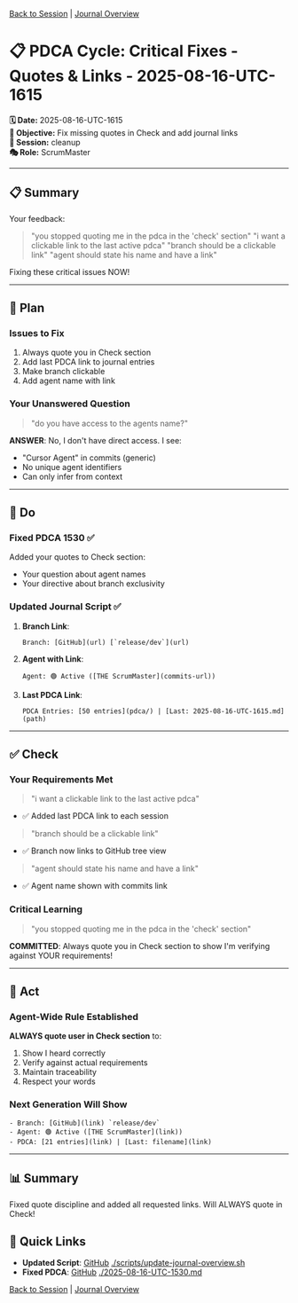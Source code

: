 [Back to Session](../../../project.state.md) | [Journal Overview](../../../../project.journal.overview.md)

# 📋 PDCA Cycle: Critical Fixes - Quotes & Links - 2025-08-16-UTC-1615

**🗓️ Date:** 2025-08-16-UTC-1615  
**🎯 Objective:** Fix missing quotes in Check and add journal links  
**📁 Session:** cleanup  
**🎭 Role:** ScrumMaster

---

## 📋 Summary

Your feedback: 
> "you stopped quoting me in the pdca in the 'check' section"
> "i want a clickable link to the last active pdca"
> "branch should be a clickable link"
> "agent should state his name and have a link"

Fixing these critical issues NOW!

---

## 🎯 Plan

### Issues to Fix
1. Always quote you in Check section
2. Add last PDCA link to journal entries
3. Make branch clickable
4. Add agent name with link

### Your Unanswered Question
> "do you have access to the agents name?"

**ANSWER**: No, I don't have direct access. I see:
- "Cursor Agent" in commits (generic)
- No unique agent identifiers
- Can only infer from context

---

## 🚀 Do

### Fixed PDCA 1530 ✅
Added your quotes to Check section:
- Your question about agent names
- Your directive about branch exclusivity

### Updated Journal Script ✅
1. **Branch Link**: 
   ```
   Branch: [GitHub](url) [`release/dev`](url)
   ```

2. **Agent with Link**:
   ```
   Agent: 🟢 Active ([THE ScrumMaster](commits-url))
   ```

3. **Last PDCA Link**:
   ```
   PDCA Entries: [50 entries](pdca/) | [Last: 2025-08-16-UTC-1615.md](path)
   ```

---

## ✅ Check

### Your Requirements Met
> "i want a clickable link to the last active pdca"
- ✅ Added last PDCA link to each session

> "branch should be a clickable link"
- ✅ Branch now links to GitHub tree view

> "agent should state his name and have a link"
- ✅ Agent name shown with commits link

### Critical Learning
> "you stopped quoting me in the pdca in the 'check' section"

**COMMITTED**: Always quote you in Check section to show I'm verifying against YOUR requirements!

---

## 🔄 Act

### Agent-Wide Rule Established
**ALWAYS quote user in Check section** to:
1. Show I heard correctly
2. Verify against actual requirements
3. Maintain traceability
4. Respect your words

### Next Generation Will Show
```
- Branch: [GitHub](link) `release/dev`
- Agent: 🟢 Active ([THE ScrumMaster](link))
- PDCA: [21 entries](link) | [Last: filename](link)
```

---

## 📊 Summary

Fixed quote discipline and added all requested links. Will ALWAYS quote in Check!

## 🔗 Quick Links
- **Updated Script**: [GitHub](https://github.com/Cerulean-Circle-GmbH/Web4Articles/blob/release/dev/scripts/update-journal-overview.sh) [./scripts/update-journal-overview.sh](https://github.com/Cerulean-Circle-GmbH/Web4Articles/blob/release/dev/scripts/update-journal-overview.sh)
- **Fixed PDCA**: [GitHub](https://github.com/Cerulean-Circle-GmbH/Web4Articles/blob/release/dev/scrum.pmo/project.journal/2025-08-16-1201-cleanup/pdca/role/scrummaster/2025-08-16-UTC-1530.md) [./2025-08-16-UTC-1530.md](https://github.com/Cerulean-Circle-GmbH/Web4Articles/blob/release/dev/scrum.pmo/project.journal/2025-08-16-1201-cleanup/pdca/role/scrummaster/2025-08-16-UTC-1530.md)

[Back to Session](../../../project.state.md) | [Journal Overview](../../../../project.journal.overview.md)